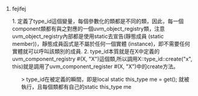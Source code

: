 1. fejifej
<ol>
	1. 定義了type_id這個變量，每個參數化的類都是不同的類，因此，每一個component類都有與之對應的一個uvm_object_registry類，注意uvm_object_registry內部都是使用static去宣告(靜態成員 (static member))，靜態成員函式是不屬於任何一個實體 (instance)，即不需要任何實體就可以呼叫該類別的成員.  
	2. type_id本質就是在X中定義的uvm_component_registry #(X, "X")這個類,所以調用X::type_id::create("x", this)就是調用了uvm_component_register #(X, "X")中的create方法。
<ol>
> 	type_id在被定義的瞬間，即是local static this_type me = get(); 就被執行，且每個類都有自己的static this_type me